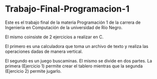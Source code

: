 # Trabajo-Final-Programacion-1

Este es el trabajo final de la materia Programación 1 de la carrera de Ingeniería en Computación de la universidad de Río Negro.

El mismo coinsiste de 2 ejercicios a realizar en C.

El primero es una calculadora que toma un archivo de texto y realiza las operaciones dadas de manera vertical.

El segundo es un juego buscaminas. El mismo se divide en dos partes. La primera (Ejercicio 1) permite crear el tablero mientras que la segunda (Ejercicio 2) permite jugarlo.
